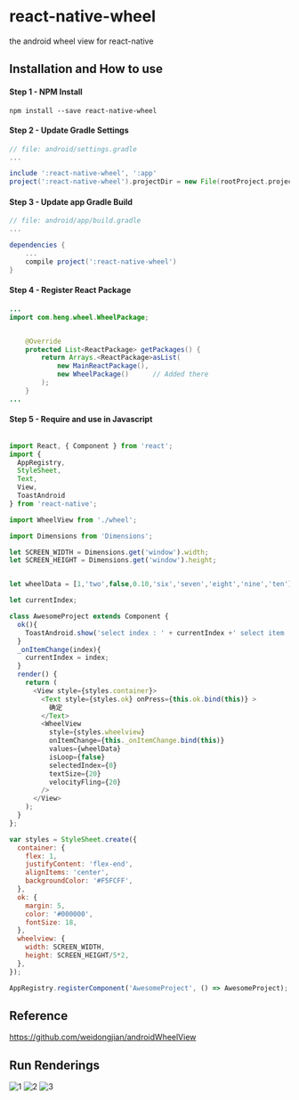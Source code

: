 # react-native-wheel
the android wheel view for react-native

## Installation and How to use

#### Step 1 - NPM Install

```shell
npm install --save react-native-wheel
```
#### Step 2 - Update Gradle Settings

```gradle
// file: android/settings.gradle
...

include ':react-native-wheel', ':app' 
project(':react-native-wheel').projectDir = new File(rootProject.projectDir, '../node_modules/react-native-wheel')
```

#### Step 3 - Update app Gradle Build

```gradle
// file: android/app/build.gradle
...

dependencies {
    ...
    compile project(':react-native-wheel')
}
```

#### Step 4 - Register React Package

```java
...
import com.heng.wheel.WheelPackage;


    @Override
    protected List<ReactPackage> getPackages() {
        return Arrays.<ReactPackage>asList(
            new MainReactPackage(),
            new WheelPackage()      // Added there
        );
    }
...

```

#### Step 5 - Require and use in Javascript

```js

import React, { Component } from 'react';
import {
  AppRegistry,
  StyleSheet,
  Text,
  View,
  ToastAndroid
} from 'react-native';

import WheelView from './wheel';

import Dimensions from 'Dimensions';

let SCREEN_WIDTH = Dimensions.get('window').width;
let SCREEN_HEIGHT = Dimensions.get('window').height;


let wheelData = [1,'two',false,0.10,'six','seven','eight','nine','ten'];

let currentIndex;

class AwesomeProject extends Component {
  ok(){
    ToastAndroid.show('select index : ' + currentIndex +' select item : ' + wheelData[currentIndex] ,ToastAndroid.SHORT);
  }
  _onItemChange(index){
    currentIndex = index;
  }
  render() {
    return (
      <View style={styles.container}>
        <Text style={styles.ok} onPress={this.ok.bind(this)} >
          确定
        </Text>
        <WheelView
          style={styles.wheelview}
          onItemChange={this._onItemChange.bind(this)}
          values={wheelData}
          isLoop={false}
          selectedIndex={0}
          textSize={20}
          velocityFling={20}
        />
      </View>
    );
  }
};

var styles = StyleSheet.create({
  container: {
    flex: 1,
    justifyContent: 'flex-end',
    alignItems: 'center',
    backgroundColor: '#F5FCFF',
  },
  ok: {
    margin: 5,
    color: '#000000',
    fontSize: 18,
  },
  wheelview: {
    width: SCREEN_WIDTH,
    height: SCREEN_HEIGHT/5*2,
  },
});

AppRegistry.registerComponent('AwesomeProject', () => AwesomeProject);

```


## Reference
https://github.com/weidongjian/androidWheelView

## Run Renderings
![1](/img/1.jpg)
![2](/img/2.jpg)
![3](/img/3.jpg)
